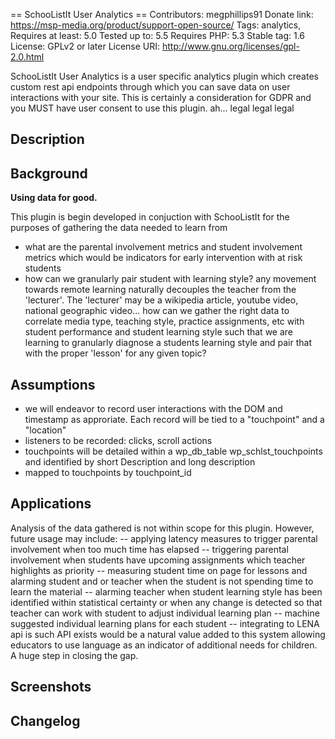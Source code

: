   
== SchooListIt User Analytics ==
Contributors: megphillips91
Donate link: https://msp-media.org/product/support-open-source/
Tags: analytics,
Requires at least: 5.0
Tested up to: 5.5
Requires PHP: 5.3
Stable tag: 1.6
License: GPLv2 or later
License URI: http://www.gnu.org/licenses/gpl-2.0.html

SchooListIt User Analytics is a user specific analytics plugin which creates custom rest api endpoints through which you can save data on user interactions with your site. This is certainly a consideration for GDPR and you MUST have user consent to use this plugin. ah... legal legal legal

## Description

## Background ##
**Using data for good.**

This plugin is begin developed in conjuction with SchooListIt for the purposes of gathering the data needed to learn from 

- what are the parental involvement metrics and student involvement metrics which would be indicators for early intervention with at risk students
- how can we granularly pair student with learning style? any movement towards remote learning naturally decouples the teacher from the 'lecturer'. The 'lecturer' may be a wikipedia article, youtube video, national geographic video... how can we gather the right data to correlate media type, teaching style, practice assignments, etc with student performance and student learning style such that we are learning to granularly diagnose a students learning style and pair that with the proper 'lesson' for any given topic?

## Assumptions
- we will endeavor to record user interactions with the DOM and timestamp as approriate. Each record will be tied to a "touchpoint" and a "location"
- listeners to be recorded: clicks, scroll actions
- touchpoints will be detailed within a wp_db_table wp_schlst_touchpoints and identified by short Description and long description
- mapped to touchpoints by touchpoint_id

## Applications

Analysis of the data gathered is not within scope for this plugin. However, future usage may include:
-- applying latency measures to trigger parental involvement when too much time has elapsed
-- triggering parental involvement when students have upcoming assignments which teacher highlights as priority
-- measuring student time on page for lessons and alarming student and or teacher when the student is not spending time to learn the material
-- alarming teacher when student learning style has been identified within statistical certainty or when any change is detected so that teacher can work with student to adjust individual learning plan
-- machine suggested individual learning plans for each student
-- integrating to LENA api is such API exists would be a natural value added to this system allowing educators to use language as an indicator of additional needs for children. A huge step in closing the gap.

## Screenshots

## Changelog
